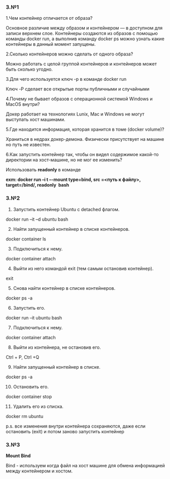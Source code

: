 	
### З.№1

1.Чем контейнер отличается от образа?

 Основное различие между образом и контейнером — в доступном для записи верхнем слое. Контейнеры создаются из образов с помощью команды docker run, а выполнив команду docker ps можно узнать какие контейнеры в данный момент запущены.

2.Сколько контейнеров можно сделать от одного образа?

 Можно работать с целой группой контейнеров и контейнеров может быть сколько угодно.

3.Для чего используется ключ -p в команде docker run

 Ключ -P сделает все открытые порты публичными и случайными

4.Почему не бывает образов с операционной системой Windows и MacOS внутри?

 Докер работает на технологиях Lunix, Mac и Windows не могут выступать хост машинами.

5.Где находится информация, которая хранится в томе (docker volume)?

 Храниться в недрах докер-демона. Физически присутствует на машине но путь не известен.

6.Как запустить контейнер так, чтобы он видел содержимое какой-то директории на хост-машине, но не мог ее изменить?

 Использовать **readonly** в команде

**exm: docker run –i t –-mount type=bind, src =<путь к файлу>, target=/bind/, readonly <image>  bash** 

### З.№2

1. Запустить контейнер Ubuntu с detached флагом.

docker run –it –d ubuntu bash

2. Найти запущенный контейнер в списке контейнеров.

docker container ls

3. Подключиться к нему.

docker container attach <id>

4. Выйти из него командой exit (тем самым остановив контейнер).

exit

5. Снова найти контейнер в списке контейнеров.

docker ps -a

6. Запустить его.

docker run –it ubuntu bash

7. Подключиться к нему.

docker container attach <id> 

8. Выйти из контейнера, не остановив его.

Ctrl + P, Ctrl +Q

9. Найти запущенный контейнер в списке.

docker ps -a

10. Остановить его.

docker container stop <name>

11. Удалить его из списка.

docker rm ubuntu

 
p.s. все изменения внутри контейнера сохраняются, даже если остановить (exit) и потом заново запустить контейнер

### З.№3
**Mount Bind** 

Bind - используем когда файл на хост машине для обмена информацией между контейнером и хостом.



 
